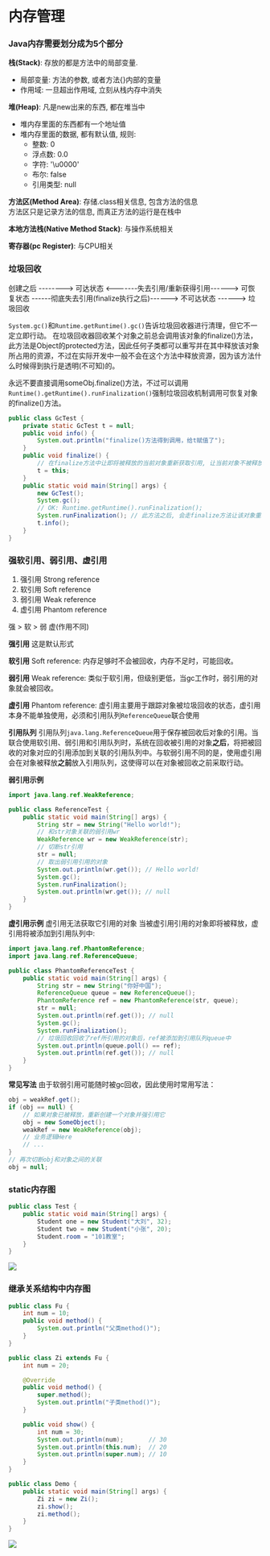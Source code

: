 # 内存管理


### Java内存需要划分成为5个部分  

**栈(Stack)**: 存放的都是方法中的局部变量.  

- 局部变量: 方法的参数, 或者方法{}内部的变量   
- 作用域: 一旦超出作用域, 立刻从栈内存中消失  

**堆(Heap)**: 凡是new出来的东西, 都在堆当中  
- 堆内存里面的东西都有一个地址值  
- 堆内存里面的数据, 都有默认值, 规则:  
  - 整数: 0
  - 浮点数: 0.0
  - 字符: '\u0000'
  - 布尔: false
  - 引用类型: null

**方法区(Method Area)**: 存储.class相关信息, 包含方法的信息   
方法区只是记录方法的信息, 而真正方法的运行是在栈中  

**本地方法栈(Native Method Stack)**: 与操作系统相关  

**寄存器(pc Register)**: 与CPU相关  

### 垃圾回收

创建之后 --------> 可达状态 <-------失去引用/重新获得引用------> 可恢复状态 ------彻底失去引用(finalize执行之后)------> 不可达状态 ------> 垃圾回收

`System.gc()`和`Runtime.getRuntime().gc()`告诉垃圾回收器进行清理，但它不一定立即行动。
在垃圾回收器回收某个对象之前总会调用该对象的finalize()方法，此方法是Object的protected方法，因此任何子类都可以重写并在其中释放该对象所占用的资源，不过在实际开发中一般不会在这个方法中释放资源，因为该方法什么时候得到执行是透明(不可知)的。

永远不要直接调用someObj.finalize()方法，不过可以调用`Runtime().getRuntime().runFinalization()`强制垃圾回收机制调用可恢复对象的finalize()方法。


```java
public class GcTest {
    private static GcTest t = null;
    public void info() {
        System.out.println("finalize()方法得到调用，给t赋值了");
    }
    public void finalize() {
      	// 在finalize方法中让即将被释放的当前对象重新获取引用, 让当前对象不被释放
        t = this;
    }
    public static void main(String[] args) {
        new GcTest();
        System.gc();
        // OK: Runtime.getRuntime().runFinalization();
        System.runFinalization(); // 此方法之后, 会走finalize方法让该对象重新得到引用, 如果在finalize方法中没有对当前对象重新引用,则t.info()会报空指针异常
        t.info();
    }
}
```

### 强软引用、弱引用、虚引用

1. 强引用 Strong reference
2. 软引用 Soft reference
3. 弱引用 Weak reference
4. 虚引用 Phantom reference

强 > 软 > 弱  虚(作用不同)

**强引用**
这是默认形式

**软引用**
Soft reference: 内存足够时不会被回收，内存不足时，可能回收。

**弱引用**
Weak reference: 类似于软引用，但级别更低，当gc工作时，弱引用的对象就会被回收。

**虚引用**
Phantom reference: 虚引用主要用于跟踪对象被垃圾回收的状态，虚引用本身不能单独使用，必须和引用队列`ReferenceQueue`联合使用

**引用队列**
引用队列`java.lang.ReferenceQueue`用于保存被回收后对象的引用。当联合使用软引用、弱引用和引用队列时，系统在回收被引用的对象**之后**，将把被回收的对象对应的引用添加到关联的引用队列中。与软弱引用不同的是，使用虚引用会在对象被释放**之前**放入引用队列，这使得可以在对象被回收之前采取行动。

**弱引用示例**

```java
import java.lang.ref.WeakReference;

public class ReferenceTest {
    public static void main(String[] args) {
        String str = new String("Hello world!");
        // 和str对象关联的弱引用wr
        WeakReference wr = new WeakReference(str);
        // 切断str引用
        str = null;
        // 取出弱引用引用的对象
        System.out.println(wr.get()); // Hello world!
        System.gc();
        System.runFinalization();
        System.out.println(wr.get()); // null
    }
}
```

**虚引用示例**
虚引用无法获取它引用的对象
当被虚引用引用的对象即将被释放，虚引用将被添加到引用队列中:

```java
import java.lang.ref.PhantomReference;
import java.lang.ref.ReferenceQueue;

public class PhantomReferenceTest {
    public static void main(String[] args) {
        String str = new String("你好中国");
        ReferenceQueue queue = new ReferenceQueue();
        PhantomReference ref = new PhantomReference(str, queue);
        str = null;
        System.out.println(ref.get()); // null
        System.gc();
        System.runFinalization();
        // 垃圾回收回收了ref所引用的对象后，ref被添加到引用队列queue中
        System.out.println(queue.poll() == ref);
        System.out.println(ref.get()); // null
    }
}
```

**常见写法**
由于软弱引用可能随时被gc回收，因此使用时常用写法：

```java
obj = weakRef.get();
if (obj == null) {
	// 如果对象已被释放，重新创建一个对象并强引用它
	obj = new SomeObject();
	weakRef = new WeakReference(obj);
	// 业务逻辑Here
	// ...
}
// 再次切断obj和对象之间的关联
obj = null;
```

### static内存图  

```java
public class Test {
    public static void main(String[] args) {
        Student one = new Student("大刘", 32);
        Student two = new Student("小张", 20);
        Student.room = "101教室";
    }
}
```

![](images/12.png)

### 继承关系结构中内存图 

```java
public class Fu {
    int num = 10;
    public void method() {
        System.out.println("父类method()");
    }
}

public class Zi extends Fu {
    int num = 20;

    @Override
    public void method() {
        super.method();
        System.out.println("子类method()");
    }

    public void show() {
        int num = 30;
        System.out.println(num);       // 30
        System.out.println(this.num);  // 20
        System.out.println(super.num); // 10
    }
}

public class Demo {
    public static void main(String[] args) {
        Zi zi = new Zi();
        zi.show();
        zi.method();
    }
}
```

![](images/13.png)
